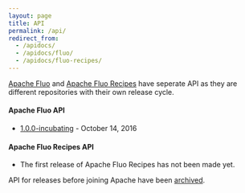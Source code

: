 ```yaml
---
layout: page
title: API
permalink: /api/
redirect_from:
  - /apidocs/
  - /apidocs/fluo/
  - /apidocs/fluo-recipes/
---
```


[Apache Fluo] and [Apache Fluo Recipes] have seperate API as they are different repositories with their own release cycle.

#### Apache Fluo API

* <a href="{{ site.fluo_api_base }}/1.0.0-incubating/" target="_blank">1.0.0-incubating</a> - October 14, 2016

#### Apache Fluo Recipes API

* The first release of Apache Fluo Recipes has not been made yet.

API for releases before joining Apache have been [archived](/api/archive).

[Apache Fluo]: https://github.com/apache/fluo
[Apache Fluo Recipes]: https://github.com/apache/fluo-recipes
